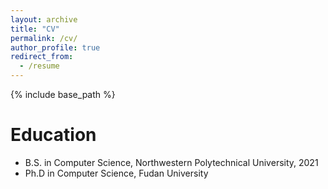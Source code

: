 ```yaml
---
layout: archive
title: "CV"
permalink: /cv/
author_profile: true
redirect_from:
  - /resume
---
```


{% include base_path %}

Education
======
* B.S. in Computer Science, Northwestern Polytechnical University, 2021
* Ph.D in Computer Science, Fudan University
